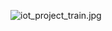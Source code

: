![iot_project_train.jpg](http://dgiot-1253666439.cos.ap-shanghai-fsi.myqcloud.com/market/iot_project_train.jpg)